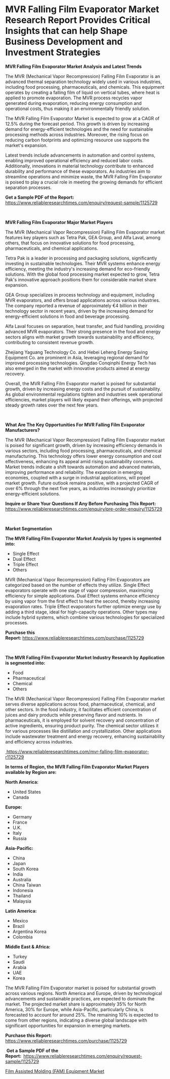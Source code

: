 <p><h1>MVR Falling Film Evaporator Market Research Report Provides Critical Insights that can help Shape Business Development and Investment Strategies</h1></p><p><strong>MVR Falling Film Evaporator Market Analysis and Latest Trends</strong></p>
<p><p>The MVR (Mechanical Vapor Recompression) Falling Film Evaporator is an advanced thermal separation technology widely used in various industries, including food processing, pharmaceuticals, and chemicals. This equipment operates by creating a falling film of liquid on vertical tubes, where heat is applied to promote evaporation. The MVR process recycles vapor generated during evaporation, reducing energy consumption and operational costs, thus making it an environmentally friendly solution.</p><p>The MVR Falling Film Evaporator Market is expected to grow at a CAGR of 12.5% during the forecast period. This growth is driven by increasing demand for energy-efficient technologies and the need for sustainable processing methods across industries. Moreover, the rising focus on reducing carbon footprints and optimizing resource use supports the market's expansion. </p><p>Latest trends include advancements in automation and control systems, enabling improved operational efficiency and reduced labor costs. Additionally, innovations in material technology contribute to enhanced durability and performance of these evaporators. As industries aim to streamline operations and minimize waste, the MVR Falling Film Evaporator is poised to play a crucial role in meeting the growing demands for efficient separation processes.</p></p>
<p><strong>Get a Sample PDF of the Report:&nbsp;</strong> <a href="https://www.reliableresearchtimes.com/enquiry/request-sample/1125729?utm_campaign=2185&utm_medium=2&utm_source=Github&utm_content=ia&utm_term=24022025&utm_id=mvr-falling-film-evaporator">https://www.reliableresearchtimes.com/enquiry/request-sample/1125729</a></p>
<p>&nbsp;</p>
<p><strong>MVR Falling Film Evaporator Major Market Players</strong></p>
<p><p>The MVR (Mechanical Vapor Recompression) Falling Film Evaporator market features key players such as Tetra Pak, GEA Group, and Alfa Laval, among others, that focus on innovative solutions for food processing, pharmaceuticals, and chemical applications. </p><p>Tetra Pak is a leader in processing and packaging solutions, significantly investing in sustainable technologies. Their MVR systems enhance energy efficiency, meeting the industry's increasing demand for eco-friendly solutions. With the global food processing market expected to grow, Tetra Pak's innovative approach positions them for considerable market share expansion.</p><p>GEA Group specializes in process technology and equipment, including MVR evaporators, and offers broad applications across various industries. The company reported a revenue of approximately €4 billion in their technology sector in recent years, driven by the increasing demand for energy-efficient solutions in food and beverage processing.</p><p>Alfa Laval focuses on separation, heat transfer, and fluid handling, providing advanced MVR evaporators. Their strong presence in the food and energy sectors aligns with market growth towards sustainability and efficiency, contributing to consistent revenue growth.</p><p>Zhejiang Yaguang Technology Co. and Hebei Leheng Energy Saving Equipment Co. are prominent in Asia, leveraging regional demand for improved processing technologies. Qingdao Conqinphi Energy Tech has also emerged in the market with innovative products aimed at energy recovery.</p><p>Overall, the MVR Falling Film Evaporator market is poised for substantial growth, driven by increasing energy costs and the pursuit of sustainability. As global environmental regulations tighten and industries seek operational efficiencies, market players will likely expand their offerings, with projected steady growth rates over the next few years.</p></p>
<p>&nbsp;</p>
<p><strong>What Are The Key Opportunities For MVR Falling Film Evaporator Manufacturers?</strong></p>
<p><p>The MVR (Mechanical Vapor Recompression) Falling Film Evaporator market is poised for significant growth, driven by increasing efficiency demands in various sectors, including food processing, pharmaceuticals, and chemical manufacturing. This technology offers lower energy consumption and cost effectiveness, enhancing its appeal amid rising sustainability concerns. Market trends indicate a shift towards automation and advanced materials, improving performance and reliability. The expansion in emerging economies, coupled with a surge in industrial applications, will propel market growth. Future outlook remains positive, with a projected CAGR of over 6% through the next five years, as industries increasingly prioritize energy-efficient solutions.</p></p>
<p><strong>Inquire or Share Your Questions If Any Before Purchasing This Report:</strong> <a href="https://www.reliableresearchtimes.com/enquiry/pre-order-enquiry/1125729?utm_campaign=2185&utm_medium=2&utm_source=Github&utm_content=ia&utm_term=24022025&utm_id=mvr-falling-film-evaporator">https://www.reliableresearchtimes.com/enquiry/pre-order-enquiry/1125729</a></p>
<p>&nbsp;</p>
<p><strong>Market Segmentation</strong></p>
<p><strong>The MVR Falling Film Evaporator Market Analysis by types is segmented into:</strong></p>
<p><ul><li>Single Effect</li><li>Dual Effect</li><li>Triple Effect</li><li>Others</li></ul></p>
<p><p>MVR (Mechanical Vapor Recompression) Falling Film Evaporators are categorized based on the number of effects they utilize. Single Effect evaporators operate with one stage of vapor compression, maximizing efficiency for simple applications. Dual Effect systems enhance efficiency by using vapor from the first effect to heat the second, thereby increasing evaporation rates. Triple Effect evaporators further optimize energy use by adding a third stage, ideal for high-capacity operations. Other types may include hybrid systems, which combine various technologies for specialized processes.</p></p>
<p><strong>Purchase this Report:&nbsp;</strong><a href="https://www.reliableresearchtimes.com/purchase/1125729?utm_campaign=2185&utm_medium=2&utm_source=Github&utm_content=ia&utm_term=24022025&utm_id=mvr-falling-film-evaporator">https://www.reliableresearchtimes.com/purchase/1125729</a></p>
<p>&nbsp;</p>
<p><strong>The MVR Falling Film Evaporator Market Industry Research by Application is segmented into:</strong></p>
<p><ul><li>Food</li><li>Pharmaceutical</li><li>Chemical</li><li>Others</li></ul></p>
<p><p>The MVR (Mechanical Vapor Recompression) Falling Film Evaporator market serves diverse applications across food, pharmaceutical, chemical, and other sectors. In the food industry, it facilitates efficient concentration of juices and dairy products while preserving flavor and nutrients. In pharmaceuticals, it is employed for solvent recovery and concentration of active ingredients, ensuring product purity. The chemical sector utilizes it for various processes like distillation and crystallization. Other applications include wastewater treatment and energy recovery, enhancing sustainability and efficiency across industries.</p></p>
<p><a href="https://www.reliableresearchtimes.com/mvr-falling-film-evaporator-r1125729?utm_campaign=2185&utm_medium=2&utm_source=Github&utm_content=ia&utm_term=24022025&utm_id=mvr-falling-film-evaporator">&nbsp;https://www.reliableresearchtimes.com/mvr-falling-film-evaporator-r1125729</a></p>
<p><strong>In terms of Region, the MVR Falling Film Evaporator Market Players available by Region are:</strong></p>
<p>
    <p> <strong> North America: </strong>
        <ul>
            <li>United States</li>
            <li>Canada</li>
        </ul>
        </p> 
    <p> <strong> Europe: </strong>
        <ul>
            <li>Germany</li>
            <li>France</li>
            <li>U.K.</li>
            <li>Italy</li>
            <li>Russia</li>
        </ul>
        </p> 
    <p> <strong> Asia-Pacific: </strong>
        <ul>
            <li>China</li>
            <li>Japan</li>
            <li>South Korea</li>
            <li>India</li>
            <li>Australia</li>
            <li>China Taiwan</li>
            <li>Indonesia</li>
            <li>Thailand</li>
            <li>Malaysia</li>
        </ul>
        </p> 
    <p> <strong> Latin America: </strong>
        <ul>
            <li>Mexico</li>
            <li>Brazil</li>
            <li>Argentina Korea</li>
            <li>Colombia</li>
        </ul>
        </p> 
    <p> <strong> Middle East & Africa: </strong>
        <ul>
            <li>Turkey</li>
            <li>Saudi</li>
            <li>Arabia</li>
            <li>UAE</li>
            <li>Korea</li>
        </ul>
    </p>
    </p>
<p><p>The MVR Falling Film Evaporator market is poised for substantial growth across various regions. North America and Europe, driven by technological advancements and sustainable practices, are expected to dominate the market. The projected market share is approximately 35% for North America, 30% for Europe, while Asia-Pacific, particularly China, is forecasted to account for around 25%. The remaining 10% is expected to come from other regions, indicating a diverse global landscape with significant opportunities for expansion in emerging markets.</p></p>
<p><strong>Purchase this Report: </strong><a href="https://www.reliableresearchtimes.com/purchase/1125729?utm_campaign=2185&utm_medium=2&utm_source=Github&utm_content=ia&utm_term=24022025&utm_id=mvr-falling-film-evaporator">https://www.reliableresearchtimes.com/purchase/1125729</a></p>
<p>&nbsp;<strong>Get a Sample PDF of the Report:&nbsp;&nbsp;</strong><a href="https://www.reliableresearchtimes.com/enquiry/request-sample/1125729?utm_campaign=2185&utm_medium=2&utm_source=Github&utm_content=ia&utm_term=24022025&utm_id=mvr-falling-film-evaporator">https://www.reliableresearchtimes.com/enquiry/request-sample/1125729</a></p>
<p><strong></strong></p>
<p><p><a href="https://github.com/petbigbeepjn/Market-Research-Report-List-1/blob/main/film-assisted-molding-fam-equipment-market.md?utm_campaign=2185&utm_medium=2&utm_source=Github&utm_content=ia&utm_term=24022025&utm_id=mvr-falling-film-evaporator">Film Assisted Molding (FAM) Equipment Market</a></p></p>